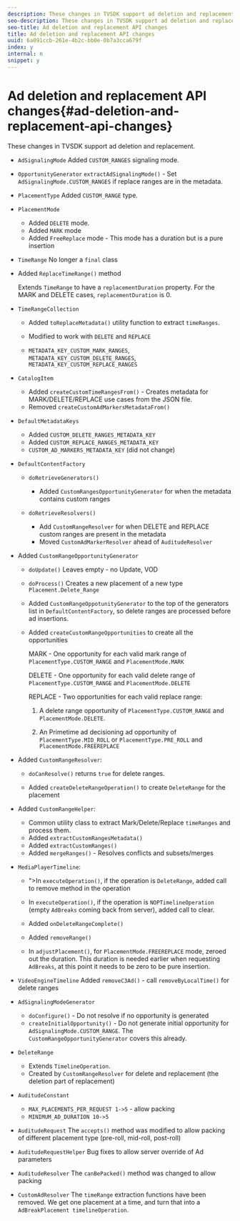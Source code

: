 ```yaml
---
description: These changes in TVSDK support ad deletion and replacement.
seo-description: These changes in TVSDK support ad deletion and replacement.
seo-title: Ad deletion and replacement API changes
title: Ad deletion and replacement API changes
uuid: 6a091ccb-261e-4b2c-bb0e-0b7a3cca679f
index: y
internal: n
snippet: y
---
```


# Ad deletion and replacement API changes{#ad-deletion-and-replacement-api-changes}

These changes in TVSDK support ad deletion and replacement.

* `AdSignalingMode` Added `CUSTOM_RANGES` signaling mode. 

* `OpportunityGenerator`  `extractAdSignalingMode()` - Set `AdSignalingMode.CUSTOM_RANGES` if replace ranges are in the metadata. 

* `PlacementType` Added `CUSTOM_RANGE` type. 

* `PlacementMode`

    * Added `DELETE` mode. 
    * Added `MARK` mode 
    * Added `FreeReplace` mode - This mode has a duration but is a pure insertion

* `TimeRange` No longer a `final` class 

* Added `ReplaceTimeRange()` method

  Extends `TimeRange` to have a `replacementDuration` property. For the MARK and DELETE cases, `replacementDuration` is 0. 

* `TimeRangeCollection`

    * Added `toReplaceMetadata()` utility function to extract `timeRanges`. 
    
    * Modified to work with `DELETE` and `REPLACE` 
    
    * `METADATA_KEY_CUSTOM_MARK_RANGES`, `METADATA_KEY_CUSTOM_DELETE_RANGES`, `METADATA_KEY_CUSTOM_REPLACE_RANGES`

* `CatalogItem`

    * Added `createCustomTimeRangesFrom()` - Creates metadata for MARK/DELETE/REPLACE use cases from the JSON file. 
    * Removed `createCustomAdMarkersMetadataFrom()`

* `DefaultMetadataKeys`

    * Added `CUSTOM_DELETE_RANGES_METADATA_KEY` 
    * Added `CUSTOM_REPLACE_RANGES_METADATA_KEY` 
    * `CUSTOM_AD_MARKERS_METADATA_KEY` (did not change)

* `DefaultContentFactory`

    * `doRetrieveGenerators()`

        * Added `CustomRangesOpportunityGenerator` for when the metadata contains custom ranges

    * `doRetrieveResolvers()`

        * Add `CustomRangeResolver` for when DELETE and REPLACE custom ranges are present in the metadata 
        * Moved `CustomAdMarkerResolver` ahead of `AuditudeResolver`

* Added `CustomRangeOpportunityGenerator`

    * `doUpdate()` Leaves empty - no Update, VOD 
    * `doProcess()` Creates a new placement of a new type `Placement.Delete_Range` 
    
    * Added `CustomRangeOppotunityGenerator` to the top of the generators list in `DefaultContentFactory`, so delete ranges are processed before ad insertions. 
    
    * Added `createCustomRangeOpportunities` to create all the opportunities

      MARK - One opportunity for each valid mark range of `PlacementType.CUSTOM_RANGE` and `PlacementMode.MARK`

      DELETE - One opportunity for each valid delete range of `PlacementType.CUSTOM_RANGE` and `PlacementMode.DELETE`

      REPLACE - Two opportunities for each valid replace range:

        1. A delete range opportunity of `PlacementType.CUSTOM_RANGE` and `PlacementMode.DELETE`. 
        
        1. An Primetime ad decisioning ad opportunity of `PlacementType.MID_ROLL` or `PlacementType.PRE_ROLL` and `PlacementMode.FREEREPLACE`

* Added `CustomRangeResolver`:

    * `doCanResolve()` returns `true` for delete ranges. 
    
    * Added `createDeleteRangeOperation()` to create `DeleteRange` for the placement

* Added `CustomRangeHelper`:

    * Common utility class to extract Mark/Delete/Replace `timeRanges` and process them. 
    * Added `extractCustomRangesMetadata()` 
    * Added `extractCustomRanges()` 
    * Added `mergeRanges()` - Resolves conflicts and subsets/merges

* `MediaPlayerTimeline`:

    * ">In `executeOperation()`, if the operation is `DeleteRange`, added call to remove method in the operation 
    
    * In `executeOperation()`, if the operation is `NOPTimelineOperation` (empty `AdBreaks` coming back from server), added call to clear. 
    
    * Added `onDeleteRangeComplete()` 
    * Added `removeRange()` 
    * In `adjustPlacement()`, for `PlacementMode.FREEREPLACE` mode, zeroed out the duration. This duration is needed earlier when requesting `AdBreaks`, at this point it needs to be zero to be pure insertion.

* `VideoEngineTimeline` Added `removeC3Ad()` - call `removeByLocalTime()` for delete ranges 

* `AdSignalingModeGenerator`

    * `doConfigure()` - Do not resolve if no opportunity is generated 
    * `createInitialOpportunity()` - Do not generate initial opportunity for `AdSignalingMode.CUSTOM_RANGE`. The `CustomRangeOpportunityGenerator` covers this already.

* `DeleteRange`

    * Extends `TimelineOperation`. 
    * Created by `CustomRangeResolver` for delete and replacement (the deletion part of replacement)

* `AuditudeConstant`

    * `MAX_PLACEMENTS_PER_REQUEST 1->5` - allow packing 
    * `MINIMUM_AD_DURATION 10->5`

* `AuditudeRequest` The `accepts()` method was modified to allow packing of different placement type (pre-roll, mid-roll, post-roll) 

* `AuditudeRequestHelper` Bug fixes to allow server override of Ad parameters 

* `AuditudeResolver` The `canBePacked()` method was changed to allow packing 

* `CustomAdResolver` The `timeRange` extraction functions have been removed. We get one placement at a time, and turn that into a `AdBreakPlacement timelineOperation`.

